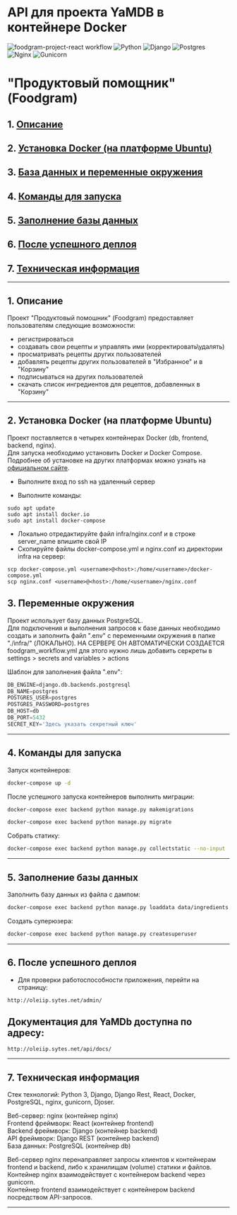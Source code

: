 # API для проекта YaMDB в контейнере Docker
![foodgram-project-react workflow](https://github.com/Oleiip/foodgram-project-react/actions/workflows/foodgram_workflow.yml/badge.svg)
![Python](https://img.shields.io/badge/Python-3.7.0-blue?style=for-the-badge&logo=python&logoColor=yellow)
![Django](https://img.shields.io/badge/Django-2.2.19-red?style=for-the-badge&logo=django&logoColor=blue)
![Postgres](https://img.shields.io/badge/Postgres-13.0-blueviolet?style=for-the-badge&logo=postgresql&logoColor=yellow)
![Nginx](https://img.shields.io/badge/NGINX-1.19.3-orange?style=for-the-badge&logo=nginx&logoColor=green)
![Gunicorn](https://img.shields.io/badge/Gunicorn-20.1.0-inactive?style=for-the-badge&logo=gunicorn&logoColor=white)

# "Продуктовый помощник" (Foodgram)

## 1. [Описание](#1)
## 2. [Установка Docker (на платформе Ubuntu)](#2)
## 3. [База данных и переменные окружения](#3)
## 4. [Команды для запуска](#4)
## 5. [Заполнение базы данных](#5)
## 6. [После успешного деплоя](#6)
## 7. [Техническая информация](#7)

---
## 1. Описание <a id=1></a>

Проект "Продуктовый помошник" (Foodgram) предоставляет пользователям следующие возможности:
  - регистрироваться
  - создавать свои рецепты и управлять ими (корректировать\удалять)
  - просматривать рецепты других пользователей
  - добавлять рецепты других пользователей в "Избранное" и в "Корзину"
  - подписываться на других пользователей
  - скачать список ингредиентов для рецептов, добавленных в "Корзину"

---
## 2. Установка Docker (на платформе Ubuntu) <a id=2></a>

Проект поставляется в четырех контейнерах Docker (db, frontend, backend, nginx).  
Для запуска необходимо установить Docker и Docker Compose.  
Подробнее об установке на других платформах можно узнать на [официальном сайте](https://docs.docker.com/engine/install/).

* Выполните вход по ssh на удаленный сервер

* Выполните команды:
```
sudo apt update
sudo apt install docker.io
sudo apt install docker-compose
```

* Локально отредактируйте файл infra/nginx.conf и в строке server_name впишите свой IP
* Скопируйте файлы docker-compose.yml и nginx.conf из директории infra на сервер:
```
scp docker-compose.yml <username>@<host>:/home/<username>/docker-compose.yml
scp nginx.conf <username>@<host>:/home/<username>/nginx.conf
```
## 3. Переменные окружения <a id=3></a>

Проект использует базу данных PostgreSQL.  
Для подключения и выполнения запросов к базе данных необходимо создать и заполнить файл ".env" с переменными окружения в папке "./infra/" (ЛОКАЛЬНО). НА СЕРВЕРЕ ОН АВТОМАТИЧЕСКИ СОЗДАЕТСЯ foodgram_workflow.yml для этого нужно лишь добавить серкреты в settings > secrets and variables > actions

Шаблон для заполнения файла ".env":
```python
DB_ENGINE=django.db.backends.postgresql
DB_NAME=postgres
POSTGRES_USER=postgres
POSTGRES_PASSWORD=postgres
DB_HOST=db
DB_PORT=5432
SECRET_KEY='Здесь указать секретный ключ'
```

---
## 4. Команды для запуска <a id=4></a>

Запуск контейнеров:
```bash
docker-compose up -d
```

После успешного запуска контейнеров выполнить миграции:
```bash
docker-compose exec backend python manage.py makemigrations
```
```bash
docker-compose exec backend python manage.py migrate
```

Собрать статику:
```bash
docker-compose exec backend python manage.py collectstatic --no-input 
```

---
## 5. Заполнение базы данных <a id=5></a>

Заполнить базу данных из файла с дампом:
```bash
docker-compose exec backend python manage.py loaddata data/ingredients.json

```
Создать суперюзера:
```bash
docker-compose exec backend python manage.py createsuperuser
```

---
## 6. После успешного деплоя <a id=6></a>

* Для проверки работоспособности приложения, перейти на страницу:
```
http://oleiip.sytes.net/admin/
```
## Документация для YaMDb доступна по адресу:
```
http://oleiip.sytes.net/api/docs/
```
---
## 7. Техническая информация <a id=7></a>

Стек технологий: Python 3, Django, Django Rest, React, Docker, PostgreSQL, nginx, gunicorn, Djoser.

Веб-сервер: nginx (контейнер nginx)  
Frontend фреймворк: React (контейнер frontend)  
Backend фреймворк: Django (контейнер backend)  
API фреймворк: Django REST (контейнер backend)  
База данных: PostgreSQL (контейнер db)

Веб-сервер nginx перенаправляет запросы клиентов к контейнерам frontend и backend, либо к хранилищам (volume) статики и файлов.  
Контейнер nginx взаимодействует с контейнером backend через gunicorn.  
Контейнер frontend взаимодействует с контейнером backend посредством API-запросов.

---
